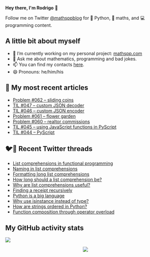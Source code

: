 **Hey there, I'm Rodrigo** 👋

Follow me on Twitter [@mathsppblog][twitter] for 🐍 Python, 🧠 maths, and 💻 programming content.


## A little bit about myself

- 🔭 I’m currently working on my personal project: [mathspp.com](https://mathspp.com)
- 💬 Ask me about mathematics, programming and bad jokes.
- 📫 You can find my contacts [here](https://mathspp.com/about#contacts).
- 😄 Pronouns: he/him/his


## 📖 My most recent articles

<!-- BLOG-POST-LIST:START -->
- [Problem #062 – sliding coins](https://mathspp.com/blog/problems/sliding-coins)
- [TIL #047 – custom JSON decoder](https://mathspp.com/blog/til/custom-json-decoder)
- [TIL #046 – custom JSON encoder](https://mathspp.com/blog/til/custom-json-encoder)
- [Problem #061 – flower garden](https://mathspp.com/blog/problems/flower-garden)
- [Problem #060 – realtor commissions](https://mathspp.com/blog/problems/realtor-commissions)
- [TIL #045 – using JavaScript functions in PyScript](https://mathspp.com/blog/til/045)
- [TIL #044 – PyScript](https://mathspp.com/blog/til/044)
<!-- BLOG-POST-LIST:END -->


## 🐦📝 Recent Twitter threads

<!-- TWITTER-THREAD-LIST:START -->
- [List comprehensions in functional programming](https://mathspp.com/blog/twitter-threads/list-comprehensions-in-functional-programming)
- [Naming in list comprehensions](https://mathspp.com/blog/twitter-threads/naming-in-list-comprehensions)
- [Formatting long list comprehensions](https://mathspp.com/blog/twitter-threads/formatting-long-list-comprehensions)
- [How long should a list comprehension be?](https://mathspp.com/blog/twitter-threads/how-long-should-a-list-comprehension-be)
- [Why are list comprehensions useful?](https://mathspp.com/blog/twitter-threads/why-are-list-comprehensions-useful)
- [Finding a receipt recursively](https://mathspp.com/blog/twitter-threads/finding-a-receipt-recursively)
- [Python is a big language](https://mathspp.com/blog/twitter-threads/python-is-a-big-language)
- [Why use isinstance instead of type?](https://mathspp.com/blog/twitter-threads/why-use-isinstance-instead-of-type)
- [How are strings ordered in Python?](https://mathspp.com/blog/twitter-threads/how-are-strings-ordered-in-python)
- [Function composition through operator overload](https://mathspp.com/blog/twitter-threads/function-composition-through-operator-overload)
<!-- TWITTER-THREAD-LIST:END -->


##  My GitHub activity stats

![](https://github-readme-stats.vercel.app/api?username=RodrigoGiraoSerrao&hide=stars&count_private=true&show_icons=true)

<p align='center'><img src='https://visitor-badge.laobi.icu/badge?page_id=RodrigoGiraoSerrao'></p>

[twitter]: https://twitter.com/mathsppblog
